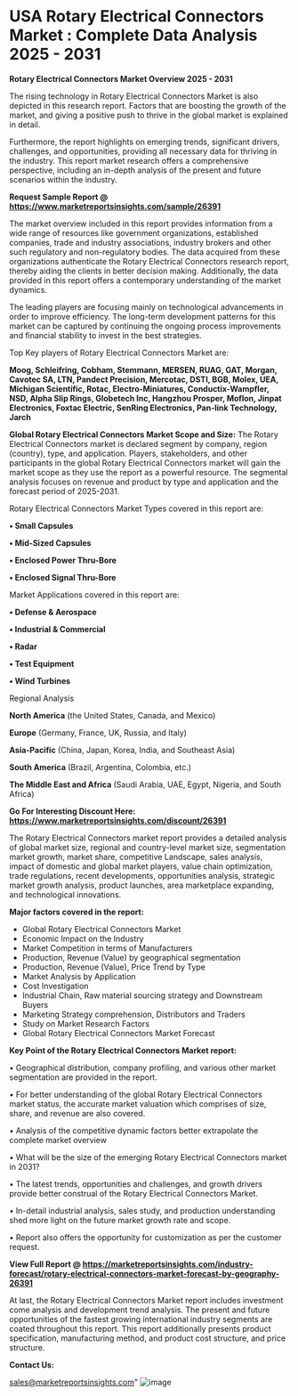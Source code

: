  # USA Rotary Electrical Connectors Market : Complete Data Analysis 2025 - 2031

<Strong> Rotary Electrical Connectors Market Overview 2025 - 2031</strong>

The rising technology in Rotary Electrical Connectors Market is also depicted in this research report. Factors that are boosting the growth of the market, and giving a positive push to thrive in the global market is explained in detail.

Furthermore, the report highlights on emerging trends, significant drivers, challenges, and opportunities, providing all necessary data for thriving in the industry. This report market research offers a comprehensive perspective, including an in-depth analysis of the present and future scenarios within the industry.

<strong>Request Sample Report @ <a href=https://www.marketreportsinsights.com/sample/26391>https://www.marketreportsinsights.com/sample/26391</a></strong>

The market overview included in this report provides information from a wide range of resources like government organizations, established companies, trade and industry associations, industry brokers and other such regulatory and non-regulatory bodies. The data acquired from these organizations authenticate the Rotary Electrical Connectors research report, thereby aiding the clients in better decision making. Additionally, the data provided in this report offers a contemporary understanding of the market dynamics.

The leading players are focusing mainly on technological advancements in order to improve efficiency. The long-term development patterns for this market can be captured by continuing the ongoing process improvements and financial stability to invest in the best strategies.

Top Key players of Rotary Electrical Connectors Market are:

<strong>Moog, Schleifring, Cobham, Stemmann, MERSEN, RUAG, GAT, Morgan, Cavotec SA, LTN, Pandect Precision, Mercotac, DSTI, BGB, Molex, UEA, Michigan Scientific, Rotac, Electro-Miniatures, Conductix-Wampfler, NSD, Alpha Slip Rings, Globetech Inc, Hangzhou Prosper, Moflon, Jinpat Electronics, Foxtac Electric, SenRing Electronics, Pan-link Technology, Jarch</strong>

<strong><b>Global Rotary Electrical Connectors Market Scope and Size:</b></strong>
The Rotary Electrical Connectors market is declared segment by company, region (country), type, and application. Players, stakeholders, and other participants in the global Rotary Electrical Connectors market will gain the market scope as they use the report as a powerful resource. The segmental analysis focuses on revenue and product by type and application and the forecast period of 2025-2031.

Rotary Electrical Connectors Market Types covered in this report are:

<strong>• Small Capsules

• Mid-Sized Capsules

• Enclosed Power Thru-Bore

• Enclosed Signal Thru-Bore</strong>

Market Applications covered in this report are:

<strong>• Defense & Aerospace

• Industrial & Commercial

• Radar

• Test Equipment

• Wind Turbines</strong> 

Regional Analysis

<strong>North America</strong> (the United States, Canada, and Mexico)

<strong>Europe</strong> (Germany, France, UK, Russia, and Italy)

<strong>Asia-Pacific</strong> (China, Japan, Korea, India, and Southeast Asia)

<strong>South America</strong> (Brazil, Argentina, Colombia, etc.)

<strong>The Middle East and Africa</strong> (Saudi Arabia, UAE, Egypt, Nigeria, and South Africa)

<strong>Go For Interesting Discount Here: <a href=https://www.marketreportsinsights.com/discount/26391>https://www.marketreportsinsights.com/discount/26391</a></strong>

The Rotary Electrical Connectors market report provides a detailed analysis of global market size, regional and country-level market size, segmentation market growth, market share, competitive Landscape, sales analysis, impact of domestic and global market players, value chain optimization, trade regulations, recent developments, opportunities analysis, strategic market growth analysis, product launches, area marketplace expanding, and technological innovations.

<strong><b>Major factors covered in the report:</b></strong>
<ul>
  <li>Global Rotary Electrical Connectors Market </li>
  <li>Economic Impact on the Industry</li>
  <li>Market Competition in terms of Manufacturers</li>
  <li>Production, Revenue (Value) by geographical segmentation</li>
  <li>Production, Revenue (Value), Price Trend by Type</li>
  <li>Market Analysis by Application</li>
  <li>Cost Investigation</li>
  <li>Industrial Chain, Raw material sourcing strategy and Downstream Buyers</li>
  <li>Marketing Strategy comprehension, Distributors and Traders</li>
  <li>Study on Market Research Factors</li>
  <li>Global Rotary Electrical Connectors Market Forecast</li>
</ul>

<strong><b>Key Point of the Rotary Electrical Connectors Market report:</b></strong>

• Geographical distribution, company profiling, and various other market segmentation are provided in the report.

• For better understanding of the global Rotary Electrical Connectors market status, the accurate market valuation which comprises of size, share, and revenue are also covered.

• Analysis of the competitive dynamic factors better extrapolate the complete market overview

• What will be the size of the emerging Rotary Electrical Connectors market in 2031?

• The latest trends, opportunities and challenges, and growth drivers provide better construal of the Rotary Electrical Connectors Market.

• In-detail industrial analysis, sales study, and production understanding shed more light on the future market growth rate and scope.

• Report also offers the opportunity for customization as per the customer request.

<strong><b>View Full Report @ <a href=https://marketreportsinsights.com/industry-forecast/rotary-electrical-connectors-market-forecast-by-geography-26391>https://marketreportsinsights.com/industry-forecast/rotary-electrical-connectors-market-forecast-by-geography-26391</a></b></strong>


At last, the Rotary Electrical Connectors Market report includes investment come analysis and development trend analysis. The present and future opportunities of the fastest growing international industry segments are coated throughout this report. This report additionally presents product specification, manufacturing method, and product cost structure, and price structure.

<strong>Contact Us:</strong>

sales@marketreportsinsights.com"
![image](https://github.com/user-attachments/assets/b599cb5e-fdd6-4617-ae14-a66cea1fe748)
